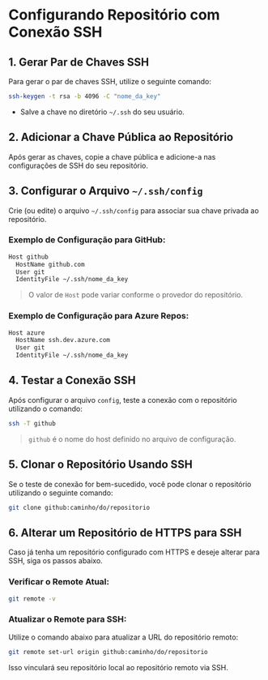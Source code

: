 
# Configurando Repositório com Conexão SSH

## 1. Gerar Par de Chaves SSH

Para gerar o par de chaves SSH, utilize o seguinte comando:

```bash
ssh-keygen -t rsa -b 4096 -C "nome_da_key"
```

- Salve a chave no diretório `~/.ssh` do seu usuário.

## 2. Adicionar a Chave Pública ao Repositório

Após gerar as chaves, copie a chave pública e adicione-a nas configurações de SSH do seu repositório.

## 3. Configurar o Arquivo `~/.ssh/config`

Crie (ou edite) o arquivo `~/.ssh/config` para associar sua chave privada ao repositório.

### Exemplo de Configuração para GitHub:

```bash
Host github
  HostName github.com
  User git
  IdentityFile ~/.ssh/nome_da_key
```

> O valor de `Host` pode variar conforme o provedor do repositório.

### Exemplo de Configuração para Azure Repos:

```bash
Host azure
  HostName ssh.dev.azure.com
  User git
  IdentityFile ~/.ssh/nome_da_key
```

## 4. Testar a Conexão SSH

Após configurar o arquivo `config`, teste a conexão com o repositório utilizando o comando:

```bash
ssh -T github
```

> `github` é o nome do host definido no arquivo de configuração.

## 5. Clonar o Repositório Usando SSH

Se o teste de conexão for bem-sucedido, você pode clonar o repositório utilizando o seguinte comando:

```bash
git clone github:caminho/do/repositorio
```

## 6. Alterar um Repositório de HTTPS para SSH

Caso já tenha um repositório configurado com HTTPS e deseje alterar para SSH, siga os passos abaixo.

### Verificar o Remote Atual:

```bash
git remote -v
```

### Atualizar o Remote para SSH:

Utilize o comando abaixo para atualizar a URL do repositório remoto:

```bash
git remote set-url origin github:caminho/do/repositorio
```

Isso vinculará seu repositório local ao repositório remoto via SSH.
